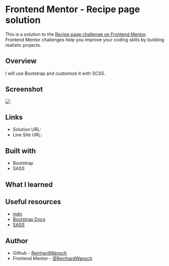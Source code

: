 # Frontend Mentor - Recipe page solution

This is a solution to the [Recipe page challenge on Frontend Mentor](https://www.frontendmentor.io/challenges/recipe-page-KiTsR8QQKm). Frontend Mentor challenges help you improve your coding skills by building realistic projects. 

## Overview

I will use Bootstrap and customize it with SCSS.

## Screenshot

![](./screenshot.jpg)

## Links

- Solution URL: []()
- Live Site URL: []()

## Built with

- Bootstrap
- SASS

## What I learned


## Useful resources

- [mdn](https://developer.mozilla.org/de/)
- [Bootstrap Docs](https://getbootstrap.com/docs/5.3/getting-started/introduction/)
- [SASS](https://sass-lang.com/)

## Author

- Github - [ReinhardWansch](https://github.com/ReinhardWansch)
- Frontend Mentor - [@ReinhardWansch](https://www.frontendmentor.io/profile/ReinhardWansch)